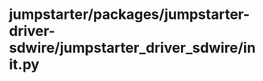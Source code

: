# jumpstarter/packages/jumpstarter-driver-sdwire/jumpstarter_driver_sdwire/__init__.py

```python

```